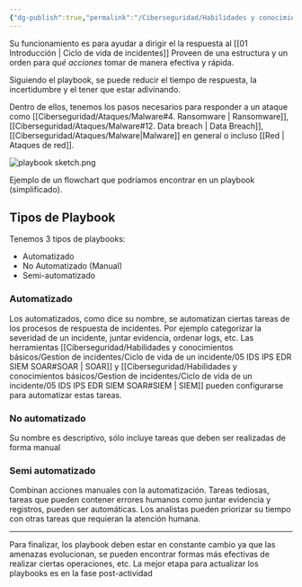 ```yaml
---
{"dg-publish":true,"permalink":"/Ciberseguridad/Habilidades y conocimientos básicos/Gestion de incidentes/Ciclo de vida de un incidente/Playbook/"}
---
```


Su funcionamiento es para ayudar a dirigir el la respuesta al [[01 Introducción \| Ciclo de vida de incidentes]]
Proveen de una estructura y un orden para *qué acciones* tomar de manera efectiva y rápida.

Siguiendo el playbook, se puede reducir el tiempo de respuesta, la incertidumbre y el tener que estar adivinando.

Dentro de ellos, tenemos los pasos necesarios para responder a un ataque como [[Ciberseguridad/Ataques/Malware#4. Ransomware \| Ransomware]], [[Ciberseguridad/Ataques/Malware#12. Data breach \| Data Breach]], [[Ciberseguridad/Ataques/Malware\|Malware]] en general o incluso [[Red \| Ataques de red]].

![playbook sketch.png](/img/user/Assets/playbook%20sketch.png)

Ejemplo de un flowchart que podríamos encontrar en un playbook (simplificado).

## Tipos de Playbook
Tenemos 3 tipos de playbooks:
- Automatizado
- No Automatizado (Manual)
- Semi-automatizado

### Automatizado
Los automatizados, como dice su nombre, se automatizan ciertas tareas de los procesos de respuesta de incidentes. Por ejemplo categorizar la severidad de un incidente, juntar evidencia, ordenar logs, etc. Las herramientas [[Ciberseguridad/Habilidades y conocimientos básicos/Gestion de incidentes/Ciclo de vida de un incidente/05 IDS IPS EDR SIEM SOAR#SOAR \| SOAR]] y [[Ciberseguridad/Habilidades y conocimientos básicos/Gestion de incidentes/Ciclo de vida de un incidente/05 IDS IPS EDR SIEM SOAR#SIEM \| SIEM]] pueden configurarse para automatizar estas tareas.

### No automatizado
Su nombre es descriptivo, sólo incluye tareas que deben ser realizadas de forma manual

### Semi automatizado
Combinan acciones manuales con la automatización. Tareas tediosas, tareas que pueden contener errores humanos como juntar evidencia y registros, pueden ser automáticas. Los analistas pueden priorizar su tiempo con otras tareas que requieran la atención humana.

---
Para finalizar, los playbook deben estar en constante cambio ya que las amenazas evolucionan, se pueden encontrar formas más efectivas de realizar ciertas operaciones, etc.
La mejor etapa para actualizar los playbooks es en la fase post-actividad